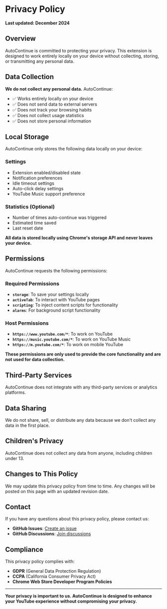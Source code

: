 # Privacy Policy

**Last updated: December 2024**

## Overview

AutoContinue is committed to protecting your privacy. This extension is designed to work entirely locally on your device without collecting, storing, or transmitting any personal data.

## Data Collection

**We do not collect any personal data.** AutoContinue:

- ✅ Works entirely locally on your device
- ✅ Does not send data to external servers
- ✅ Does not track your browsing habits
- ✅ Does not collect usage statistics
- ✅ Does not store personal information

## Local Storage

AutoContinue only stores the following data locally on your device:

### Settings
- Extension enabled/disabled state
- Notification preferences
- Idle timeout settings
- Auto-click delay settings
- YouTube Music support preference

### Statistics (Optional)
- Number of times auto-continue was triggered
- Estimated time saved
- Last reset date

**All data is stored locally using Chrome's storage API and never leaves your device.**

## Permissions

AutoContinue requests the following permissions:

### Required Permissions
- **`storage`**: To save your settings locally
- **`activeTab`**: To interact with YouTube pages
- **`scripting`**: To inject content scripts for functionality
- **`alarms`**: For background script functionality

### Host Permissions
- **`https://www.youtube.com/*`**: To work on YouTube
- **`https://music.youtube.com/*`**: To work on YouTube Music
- **`https://m.youtube.com/*`**: To work on mobile YouTube

**These permissions are only used to provide the core functionality and are not used for data collection.**

## Third-Party Services

AutoContinue does not integrate with any third-party services or analytics platforms.

## Data Sharing

We do not share, sell, or distribute any data because we don't collect any data in the first place.

## Children's Privacy

AutoContinue does not collect any data from anyone, including children under 13.

## Changes to This Policy

We may update this privacy policy from time to time. Any changes will be posted on this page with an updated revision date.

## Contact

If you have any questions about this privacy policy, please contact us:

- **GitHub Issues**: [Create an issue](https://github.com/sunnamed434/AutoContinue/issues)
- **GitHub Discussions**: [Join discussions](https://github.com/sunnamed434/AutoContinue/discussions)

## Compliance

This privacy policy complies with:
- **GDPR** (General Data Protection Regulation)
- **CCPA** (California Consumer Privacy Act)
- **Chrome Web Store Developer Program Policies**

---

**Your privacy is important to us. AutoContinue is designed to enhance your YouTube experience without compromising your privacy.**